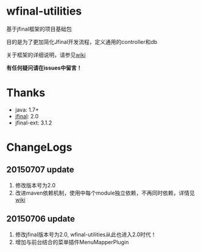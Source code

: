 wfinal-utilities
===========

基于jfinal框架的项目基础包

目的是为了更加简化Jfinal开发流程，定义通用的controller和db

关于框架的详细说明，请参见[wiki](https://github.com/gefangshuai/wfinal-utilities/wiki)

**有任何疑问请在issues中留言！**
# Thanks
- java: 1.7+
- [jfinal](http://jfinal.com): 2.0
- jfinal-ext: 3.1.2

# ChangeLogs
## 20150707 update
1. 修改版本号为2.0
2. 改进maven依赖机制，使用中每个module独立依赖，不再同时依赖，详情见[wiki](https://github.com/gefangshuai/wfinal-utilities/wiki)

## 20150706 update
1. 修改jfinal版本号为2.0, wfinal-utilities从此也进入2.0时代！
2. 增加与前台结合的菜单插件MenuMapperPlugin

